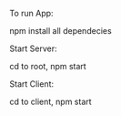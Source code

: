 To run App:

npm install all dependecies 

Start Server:

cd to root, npm start

Start Client:

cd to client, npm start